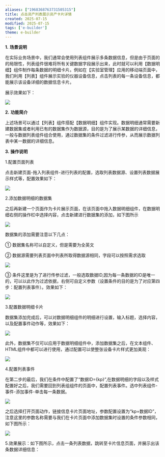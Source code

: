 ```yaml
---
aliases: ["1968368763731505315"]
title: 点击资产列表展示资产卡片详情
created: 2025-07-15
modified: 2025-07-15
tags: ['e-builder']
theme: e-builder
---
```


**1.** **场景说明**

在实际业务场景中，我们通常会使用列表组件展示多条数据信息，但是由于页面的的局限性，列表组件很难将所有关键数据字段展示出来，此时就可以利用【数据明细】组件制作每条数据的明细卡片。例如在【实验室管理】应用的移动端页面中，我们利用【列表】组件展示实验的仪器设备信息，点击列表的每一条设备信息，都能展示该设备详细的数据信息卡片。

展示效果如下：

![](https://myhelpdoc.oss-cn-heyuan.aliyuncs.com/mdimages/b613bcf1b53fcbc5aaa88d35874a608e.jpg)

**2.** **功能简介**

上述场景可以通过【列表】组件搭配【数据明细】组件实现。数据明细通常需要新建数据集或者利用已有的数据集作为数据源，目的是为了展示某数据的详细信息，一般与数据列表组件组合使用，通过数据集的条件过滤进行传参，从而展示数据列表中某一数据的详细信息。

**3.** **操作说明**

1.配置页面列表

点击新建页面-拖入列表组件-进行列表的配置，选取列表数据源、设置列表数据展示样式等，配置效果如下：

![](https://myhelpdoc.oss-cn-heyuan.aliyuncs.com/mdimages/7b4983cbc656c8bb25c039ee25dc2f7d.jpg)

2.添加数据明细的数据集

之后再新建一个页面作为卡片展示页面，在该页面中拖入数据明细组件，在数据明细右侧的操作栏中选择内容，点击新建进行数据集的添加，如下图所示

![](https://myhelpdoc.oss-cn-heyuan.aliyuncs.com/mdimages/ed9663175bcf55f950beba2f4eebafb4.jpg)

数据集的添加需要注意以下几点：

① 数据集名称可以自定义，但是需要为全英文

② 数据源需要列表页面中列表所取得数据源相同，字段可以按照需求选取

![](https://myhelpdoc.oss-cn-heyuan.aliyuncs.com/mdimages/edb6d9294c8b173a0e4be666ac49a389.jpg)

③ 条件这里是为了进行传参过滤，一般选取数据ID,因为每一条数据的ID是唯一的，可以以此作为过滤依据，右侧可自定义参数（设置条件的目的是为了对应第四步：配置列表事件）。效果如下：

![](https://myhelpdoc.oss-cn-heyuan.aliyuncs.com/mdimages/215eb08069aba0643ca4c9eb3c34978c.jpg)

3.配置数据明细卡片

数据集添加完成后，可以对数据明细组件的明细进行设置，输入标题，选择内容，以及配置事件动作等，效果如下：

![](https://myhelpdoc.oss-cn-heyuan.aliyuncs.com/mdimages/90852075c5b5934bb285562c03125354.jpg)

此外，数据集不仅可以应用于数据明细组件中，添加数据集之后，在文本组件、HTML组件中都可以进行使用，通过配置可以使整张设备卡片样式更加美观：

![](https://myhelpdoc.oss-cn-heyuan.aliyuncs.com/mdimages/c74ac8f146f73fa664c19e377392771b.jpg)

4.配置列表事件

在第二步的最后，我们在条件中配置了“数据ID={kp}”,在数据明细的字段以及样式配置好之后，我们需要回到列表组组件的页面中，配置列表事件。选中列表组件-事件-添加事件-单击每一条数据。

![](https://myhelpdoc.oss-cn-heyuan.aliyuncs.com/mdimages/d4f8156c4d49f719bca585e3d0f8faa3.jpg)

之后选择打开页面动作，链接信息卡片页面地址，参数配置设置为“kp=数据ID”，注意这里的参数名称需要与我们在卡片页面中添加数据集时设置的条件参数相同，如下图所示：

![](https://myhelpdoc.oss-cn-heyuan.aliyuncs.com/mdimages/3bf688681787d0039be793bc97338687.jpg)

5.效果展示：如下图所示，点击一条列表数据，跳转至卡片信息页面，并展示出该条数据详细信息：

